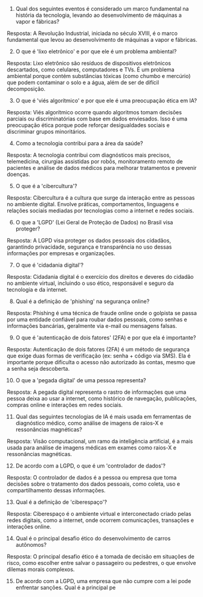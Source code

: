 1. Qual dos seguintes eventos é considerado um marco fundamental na história da tecnologia, levando ao desenvolvimento de máquinas a vapor e fábricas?

Resposta: A Revolução Industrial, iniciada no século XVIII, é o marco fundamental que levou ao desenvolvimento de máquinas a vapor e fábricas.

2. O que é 'lixo eletrônico' e por que ele é um problema ambiental?

Resposta:
Lixo eletrônico são resíduos de dispositivos eletrônicos descartados, como celulares, computadores e TVs. É um problema ambiental porque contém substâncias tóxicas (como chumbo e mercúrio) que podem contaminar o solo e a água, além de ser de difícil decomposição.

3. O que é 'viés algorítmico' e por que ele é uma preocupação ética em IA?

Resposta:
Viés algorítmico ocorre quando algoritmos tomam decisões parciais ou discriminatórias com base em dados enviesados. Isso é uma preocupação ética porque pode reforçar desigualdades sociais e discriminar grupos minoritários.

4. Como a tecnologia contribui para a área da saúde?

Resposta:
A tecnologia contribui com diagnósticos mais precisos, telemedicina, cirurgias assistidas por robôs, monitoramento remoto de pacientes e análise de dados médicos para melhorar tratamentos e prevenir doenças.

5. O que é a 'cibercultura'?

Resposta:
Cibercultura é a cultura que surge da interação entre as pessoas no ambiente digital. Envolve práticas, comportamentos, linguagens e relações sociais mediadas por tecnologias como a internet e redes sociais.

6. O que a 'LGPD' (Lei Geral de Proteção de Dados) no Brasil visa proteger?

Resposta:
A LGPD visa proteger os dados pessoais dos cidadãos, garantindo privacidade, segurança e transparência no uso dessas informações por empresas e organizações.

7. O que é 'cidadania digital'?

Resposta:
Cidadania digital é o exercício dos direitos e deveres do cidadão no ambiente virtual, incluindo o uso ético, responsável e seguro da tecnologia e da internet.

8. Qual é a definição de 'phishing' na segurança online?

Resposta:
Phishing é uma técnica de fraude online onde o golpista se passa por uma entidade confiável para roubar dados pessoais, como senhas e informações bancárias, geralmente via e-mail ou mensagens falsas.

9. O que é 'autenticação de dois fatores' (2FA) e por que ela é importante?

Resposta:
Autenticação de dois fatores (2FA) é um método de segurança que exige duas formas de verificação (ex: senha + código via SMS). Ela é importante porque dificulta o acesso não autorizado às contas, mesmo que a senha seja descoberta.

10. O que a 'pegada digital' de uma pessoa representa?

Resposta:
A pegada digital representa o rastro de informações que uma pessoa deixa ao usar a internet, como histórico de navegação, publicações, compras online e interações em redes sociais.

11. Qual das seguintes tecnologias de IA é mais usada em ferramentas de diagnóstico médico, como análise de imagens de raios-X e ressonâncias magnéticas?

Resposta:
Visão computacional, um ramo da inteligência artificial, é a mais usada para análise de imagens médicas em exames como raios-X e ressonâncias magnéticas.

12. De acordo com a LGPD, o que é um 'controlador de dados'?

Resposta:
O controlador de dados é a pessoa ou empresa que toma decisões sobre o tratamento dos dados pessoais, como coleta, uso e compartilhamento dessas informações.

13. Qual é a definição de 'ciberespaço'?

Resposta:
Ciberespaço é o ambiente virtual e interconectado criado pelas redes digitais, como a internet, onde ocorrem comunicações, transações e interações online.

14. Qual é o principal desafio ético do desenvolvimento de carros autônomos?

Resposta:
O principal desafio ético é a tomada de decisão em situações de risco, como escolher entre salvar o passageiro ou pedestres, o que envolve dilemas morais complexos.

15. De acordo com a LGPD, uma empresa que não cumpre com a lei pode enfrentar sanções. Qual é a principal pe
